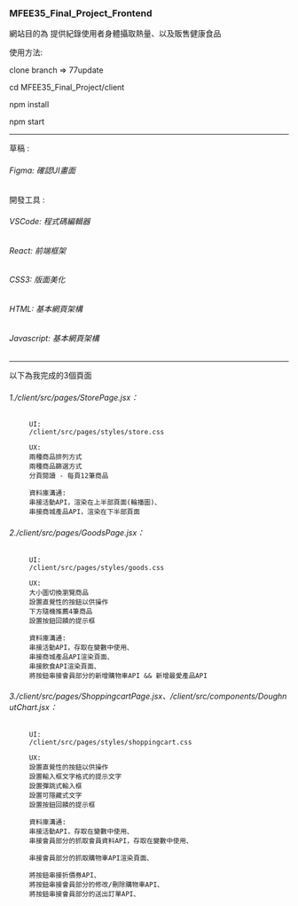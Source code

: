 ### MFEE35_Final_Project_Frontend
網站目的為 提供紀錄使用者身體攝取熱量、以及販售健康食品

使用方法:

clone branch => 77update

cd MFEE35_Final_Project/client

npm install

npm start

<hr>

草稿 :
###### Figma: 確認UI畫面

開發工具 :  
###### VSCode: 程式碼編輯器
###### React: 前端框架
###### CSS3: 版面美化
###### HTML: 基本網頁架構
###### Javascript: 基本網頁架構
<hr>

以下為我完成的3個頁面

###### 1./client/src/pages/StorePage.jsx：

         UI:
         /client/src/pages/styles/store.css
         
         UX:
         兩種商品排列方式
         兩種商品篩選方式
         分頁閱讀 - 每頁12筆商品
         
         資料庫溝通:
         串接活動API，渲染在上半部頁面(輪播圖)、
         串接商城產品API，渲染在下半部頁面

###### 2./client/src/pages/GoodsPage.jsx：

         UI:
         /client/src/pages/styles/goods.css
         
         UX:
         大小圖切換瀏覽商品
         設置直覺性的按鈕以供操作
         下方隨機推薦4筆商品
         設置按鈕回饋的提示框
         
         資料庫溝通:
         串接活動API，存取在變數中使用、
         串接商城產品API渲染頁面、
         串接飲食API渲染頁面、
         將按鈕串接會員部分的新增購物車API && 新增最愛產品API

###### 3./client/src/pages/ShoppingcartPage.jsx、/client/src/components/DoughnutChart.jsx：

         UI:
         /client/src/pages/styles/shoppingcart.css
         
         UX:
         設置直覺性的按鈕以供操作
         設置輸入框文字格式的提示文字
         設置彈跳式輸入框
         設置可隱藏式文字
         設置按鈕回饋的提示框
         
         資料庫溝通:
         串接活動API，存取在變數中使用、
         串接會員部分的抓取會員資料API，存取在變數中使用、
         
         串接會員部分的抓取購物車API渲染頁面、
         
         將按鈕串接折價券API、
         將按鈕串接會員部分的修改/刪除購物車API、
         將按鈕串接會員部分的送出訂單API、

